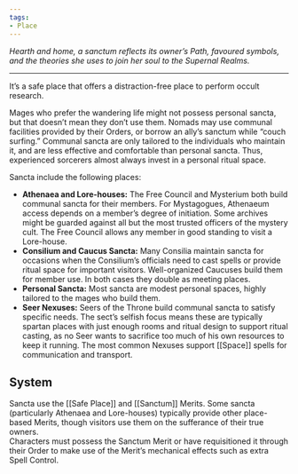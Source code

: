 ```yaml
---
tags:
- Place
---
```


_Hearth and home, a sanctum reflects its owner’s Path, favoured symbols, and the theories she uses to join her soul to the Supernal Realms._

---

It’s a safe place that offers a distraction-free place to perform occult research.

Mages who prefer the wandering life might not possess personal sancta, but that doesn’t mean they don’t use them. Nomads may use communal facilities provided by their Orders, or borrow an ally’s sanctum while “couch surfing.” Communal sancta are only tailored to the individuals who maintain it, and are less effective and comfortable than personal sancta. Thus, experienced sorcerers almost always invest in a personal ritual space.

Sancta include the following places:
- **Athenaea and Lore-houses:** The Free Council and Mysterium both build communal sancta for their members. For Mystagogues, Athenaeum access depends on a member’s degree of initiation. Some archives might be guarded against all but the most trusted officers of the mystery cult. The Free Council allows any member in good standing to visit a Lore-house.
- **Consilium and Caucus Sancta:** Many Consilia maintain sancta for occasions when the Consilium’s officials need to cast spells or provide ritual space for important visitors. Well-organized Caucuses build them for member use. In both cases they double as meeting places.
- **Personal Sancta:** Most sancta are modest personal spaces, highly tailored to the mages who build them.
- **Seer Nexuses:** Seers of the Throne build communal sancta to satisfy specific needs. The sect’s selfish focus means these are typically spartan places with just enough rooms and ritual design to support ritual casting, as no Seer wants to sacrifice too much of his own resources to keep it running. The most common Nexuses support [[Space]] spells for communication and transport.

## System

Sancta use the [[Safe Place]] and [[Sanctum]] Merits. Some sancta (particularly Athenaea and Lore-houses) typically provide other place-based Merits, though visitors use them on the sufferance of their true owners.\
Characters must possess the Sanctum Merit or have requisitioned it through their Order to make use of the Merit’s mechanical effects such as extra Spell Control.